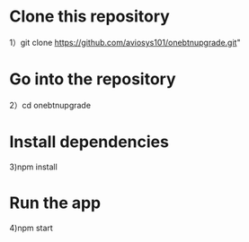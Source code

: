 
# Clone this repository
1）git clone https://github.com/aviosys101/onebtnupgrade.git"

# Go into the repository
2）cd onebtnupgrade

# Install dependencies
3)npm install

# Run the app
4)npm start

